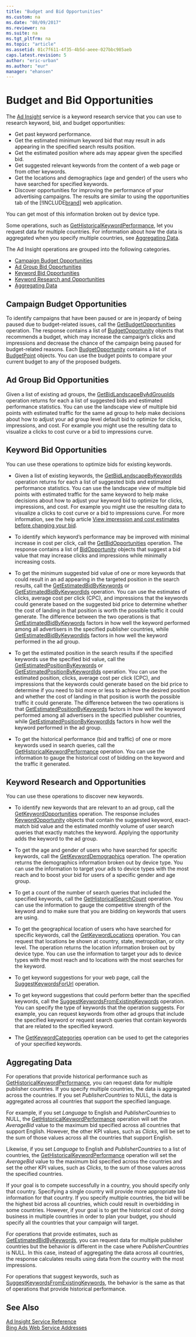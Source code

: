 ```yaml
---
title: "Budget and Bid Opportunities"
ms.custom: na
ms.date: "08/09/2017"
ms.reviewer: na
ms.suite: na
ms.tgt_pltfrm: na
ms.topic: "article"
ms.assetid: 01c7f611-4f35-4b5d-aeee-027bbc985aeb
caps.latest.revision: 5
author: "eric-urban"
ms.author: "eur"
manager: "ehansen"
---
```

# Budget and Bid Opportunities
The [Ad Insight](https://msdn.microsoft.com/library/bing-ads-ad-insight-service-reference.aspx) service is a keyword research service that you can use to research keyword, bid, and budget opportunities:

-   Get past keyword performance.  
-   Get the estimated minimum keyword bid that may result in ads appearing in the specified search results position.  
-   Get the estimated position where ads may appear given the specified bid.  
-   Get suggested relevant keywords from the content of a web page or from other keywords.  
-   Get the locations and demographics (age and gender) of the users who have searched for specified keywords.  
-   Discover opportunities for improving the performance of your advertising campaigns. The results are similar to using the opportunities tab of the [!INCLUDE[brand](../../concepts/includes/brand.md)] web application.  

You can get most of this information broken out by device type.

Some operations, such as [GetHistoricalKeywordPerformance](https://msdn.microsoft.com/library/bing-ads-ad-insight-gethistoricalkeywordperformance.aspx), let you request data for multiple countries. For information about how the data is aggregated when you specify multiple countries, see [Aggregating Data](#aggregate).

The Ad Insight operations are grouped into the following categories.

-   [Campaign Budget Opportunities](#campaignopportunities)  
-   [Ad Group Bid Opportunities](#adgroupopportunities)  
-   [Keyword Bid Opportunities](#keywordopportunities)  
-   [Keyword Research and Opportunities](#keywordresearch)  
-   [Aggregating Data](#aggregate)  

## <a name="campaignopportunities"></a>Campaign Budget Opportunities
To identify campaigns that have been paused or are in jeopardy of being paused due to budget-related issues, call the [GetBudgetOpportunities](https://msdn.microsoft.com/library/bing-ads-ad-insight-getbudgetopportunities.aspx) operation. The response contains a list of [BudgetOpportunity](https://msdn.microsoft.com/library/bing-ads-ad-insight-budgetopportunity.aspx) objects that recommends a budget, which may increase the campaign’s clicks and impressions and decrease the chance of the campaign being paused for budget-related reasons. Each [BudgetOpportunity](https://msdn.microsoft.com/library/bing-ads-ad-insight-budgetopportunity.aspx) contains a list of [BudgetPoint](https://msdn.microsoft.com/library/bing-ads-ad-insight-budgetpoint.aspx) objects. You can use the budget points to compare your current budget to any of the proposed budgets.

## <a name="adgroupopportunities"></a>Ad Group Bid Opportunities
Given a list of existing ad groups, the [GetBidLandscapeByAdGroupIds](https://msdn.microsoft.com/library/bing-ads-ad-insight-getbidlandscapebyadgroupids.aspx) operation returns for each a list of suggested bids and estimated performance statistics. You can use the landscape view of multiple bid points with estimated traffic for the same ad group to help make decisions about how to adjust your ad group level default bid to optimize for clicks, impressions, and cost. For example you might use the resulting data to visualize a clicks to cost curve or a bid to impressions curve.

## <a name="keywordopportunities"></a>Keyword Bid Opportunities
You can use these operations to optimize bids for existing keywords.

-   Given a list of existing keywords, the [GetBidLandscapeByKeywordIds](https://msdn.microsoft.com/library/bing-ads-ad-insight-getbidlandscapebykeywordids.aspx) operation returns for each a list of suggested bids and estimated performance statistics. You can use the landscape view of multiple bid points with estimated traffic for the same keyword to help make decisions about how to adjust your keyword bid to optimize for clicks, impressions, and cost. For example you might use the resulting data to visualize a clicks to cost curve or a bid to impressions curve. For more information, see the help article [View impression and cost estimates before changing your bid](http://help.bingads.microsoft.com/#apex/3/en/51096/1).

-   To identify which keyword’s performance may be improved with minimal increase in cost per click, call the [GetBidOpportunities](https://msdn.microsoft.com/library/bing-ads-ad-insight-getbidopportunities.aspx) operation. The response contains a list of [BidOpportunity](https://msdn.microsoft.com/library/bing-ads-ad-insight-bidopportunity.aspx) objects that suggest a bid value that may increase clicks and impressions while minimally increasing costs.

-   To get the minimum suggested bid value of one or more keywords that could result in an ad appearing in the targeted position in the search results, call the [GetEstimatedBidByKeywords](https://msdn.microsoft.com/library/bing-ads-ad-insight-getestimatedbidbykeywords.aspx) or [GetEstimatedBidByKeywordIds](https://msdn.microsoft.com/library/bing-ads-ad-insight-getestimatedbidbykeywordids.aspx) operation. You can use the estimates of clicks, average cost per click (CPC), and impressions that the keywords could generate based on the suggested bid price to determine whether the cost of landing in that position is worth the possible traffic it could generate. The difference between the two operations is that [GetEstimatedBidByKeywords](https://msdn.microsoft.com/library/bing-ads-ad-insight-getestimatedbidbykeywords.aspx) factors in how well the keyword performed among all advertisers in the specified publisher countries, while [GetEstimatedBidByKeywordIds](https://msdn.microsoft.com/library/bing-ads-ad-insight-getestimatedbidbykeywordids.aspx) factors in how well the keyword performed in the ad group.

-   To get the estimated position in the search results if the specified keywords use the specified bid value, call the [GetEstimatedPositionByKeywords](https://msdn.microsoft.com/library/bing-ads-ad-insight-getestimatedpositionbykeywords.aspx) or [GetEstimatedPositionByKeywordIds](https://msdn.microsoft.com/library/bing-ads-ad-insight-getestimatedpositionbykeywordids.aspx) operation. You can use the estimated position, clicks, average cost per click (CPC), and impressions that the keywords could generate based on the bid price to determine if you need to bid more or less to achieve the desired position and whether the cost of landing in that position is worth the possible traffic it could generate. The difference between the two operations is that [GetEstimatedPositionByKeywords](https://msdn.microsoft.com/library/bing-ads-ad-insight-getestimatedpositionbykeywords.aspx) factors in how well the keyword performed among all advertisers in the specified publisher countries, while [GetEstimatedPositionByKeywordIds](https://msdn.microsoft.com/library/bing-ads-ad-insight-getestimatedpositionbykeywordids.aspx) factors in how well the keyword performed in the ad group.

-   To get the historical performance (bid and traffic) of one or more keywords used in search queries, call the [GetHistoricalKeywordPerformance](https://msdn.microsoft.com/library/bing-ads-ad-insight-gethistoricalkeywordperformance.aspx) operation. You can use the information to gauge the historical cost of bidding on the keyword and the traffic it generated.

## <a name="keywordresearch"></a>Keyword Research and Opportunities
You can use these operations to discover new keywords.

-   To identify new keywords that are relevant to an ad group, call the [GetKeywordOpportunities](https://msdn.microsoft.com/library/bing-ads-ad-insight-getkeywordopportunities.aspx) operation. The response includes [KeywordOpportunity](https://msdn.microsoft.com/library/bing-ads-ad-insight-keywordopportunity.aspx) objects that contain the suggested keyword, exact-match bid value and the estimated monthly volume of user search queries that exactly matches the keyword. Applying the opportunity adds the keyword to the ad group.

-   To get the age and gender of users who have searched for specific keywords, call the [GetKeywordDemographics](https://msdn.microsoft.com/library/bing-ads-ad-insight-getkeyworddemographics.aspx) operation. The operation returns the demographics information broken out by device type. You can use the information to target your ads to device types with the most reach and to boost your bid for users of a specific gender and age group.

-   To get a count of the number of search queries that included the specified keywords, call the [GetHistoricalSearchCount](https://msdn.microsoft.com/library/bing-ads-ad-insight-gethistoricalsearchcount.aspx) operation. You can use the information to gauge the competitive strength of the keyword and to make sure that you are bidding on keywords that users are using.

-   To get the geographical location of users who have searched for specific keywords, call the [GetKeywordLocations](https://msdn.microsoft.com/library/bing-ads-ad-insight-getkeywordlocations.aspx) operation. You can request that locations be shown at country, state, metropolitan, or city level. The operation returns the location information broken out by device type. You can use the information to target your ads to device types with the most reach and to locations with the most searches for the keyword.

-   To get keyword suggestions for your web page, call the [SuggestKeywordsForUrl](https://msdn.microsoft.com/library/bing-ads-ad-insight-suggestkeywordsforurl.aspx) operation.

-   To get keyword suggestions that could perform better than the specified keywords, call the [SuggestKeywordsFromExistingKeywords](https://msdn.microsoft.com/library/bing-ads-ad-insight-suggestkeywordsfromexistingkeywords.aspx) operation. You can specify the type of keywords that the operation suggests. For example, you can request keywords from other ad groups that include the specified keyword or request search queries that contain keywords that are related to the specified keyword.

-   The [GetKeywordCategories](https://msdn.microsoft.com/library/bing-ads-ad-insight-getkeywordcategories.aspx) operation can be used to get the categories of your specified keywords.

## <a name="aggregate"></a>Aggregating Data
For operations that provide historical performance such as [GetHistoricalKeywordPerformance](https://msdn.microsoft.com/library/bing-ads-ad-insight-gethistoricalkeywordperformance.aspx), you can request data for multiple publisher countries. If you specify multiple countries, the data is aggregated across the countries. If you set *PublisherCountries* to NULL, the data is aggregated across all countries that support the specified language.

For example, if you set *Language* to English and *PublisherCountries* to NULL, the [GetHistoricalKeywordPerformance](https://msdn.microsoft.com/library/bing-ads-ad-insight-gethistoricalkeywordperformance.aspx) operation will set the *AverageBid* value to the maximum bid specified across all countries that support English. However, the other KPI values, such as *Clicks*, will be set to the sum of those values across all the countries that support English.

Likewise, if you set *Language* to English and *PublisherCountries* to a list of countries, the [GetHistoricalKeywordPerformance](https://msdn.microsoft.com/library/bing-ads-ad-insight-gethistoricalkeywordperformance.aspx) operation will set the *AverageBid* value to the maximum bid specified across the countries and set the other KPI values, such as *Clicks*, to the sum of those values across the specified countries.

If your goal is to compete successfully in a country, you should specify only that country. Specifying a single country will provide more appropriate bid information for that country. If you specify multiple countries, the bid will be the highest bid across all countries, which could result in overbidding in some countries. However, if your goal is to get the historical cost of doing business in multiple countries in order to plan your budget, you should specify all the countries that your campaign will target.

For operations that provide estimates, such as [GetEstimatedBidByKeywords](https://msdn.microsoft.com/library/bing-ads-ad-insight-getestimatedbidbykeywords.aspx), you can request data for multiple publisher countries but the behavior is different in the case where *PublisherCountries* is NULL. In this case, instead of aggregating the data across all countries, the response calculates results using data from the country with the most impressions.

For operations that suggest keywords, such as [SuggestKeywordsFromExistingKeywords](https://msdn.microsoft.com/library/bing-ads-ad-insight-suggestkeywordsfromexistingkeywords.aspx), the behavior is the same as that of operations that provide historical performance.

## See Also
[Ad Insight Service Reference](https://msdn.microsoft.com/library/bing-ads-ad-insight-service-reference.aspx)  
[Bing Ads Web Service Addresses](../../concepts/api-reference/bing-ads-web-service-addresses.md)  

